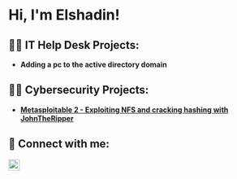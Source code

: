 <h1>Hi, I'm Elshadin!</h1>

<h2>👨‍💻 IT Help Desk Projects:</h2>

- <b>Adding a pc to the active directory domain</b>

<h2>👨‍💻 Cybersecurity Projects:</h2>

- <b>[Metasploitable 2 - Exploiting NFS and cracking hashing with JohnTheRipper](https://github.com/kofiarthurs/Metasploitable-2)</b>
 


<h2> 🤳 Connect with me:</h2>

[<img align="left" alt="JoshMadakor | LinkedIn" width="22px" src="https://cdn.jsdelivr.net/npm/simple-icons@v3/icons/linkedin.svg" />][linkedin]

[linkedin]: https://www.linkedin.com/in/elshadinarthur/

<!--
**joshmadakor1/joshmadakor1** is a ✨ _special_ ✨ repository because its `README.md` (this file) appears on your GitHub profile.

Here are some ideas to get you started:

- 🔭 I’m currently working on ...
- 🌱 I’m currently learning ...
- 👯 I’m looking to collaborate on ...
- 🤔 I’m looking for help with ...
- 💬 Ask me about ...
- 📫 How to reach me: ...
- 😄 Pronouns: ...
- ⚡ Fun fact: ...
-->

